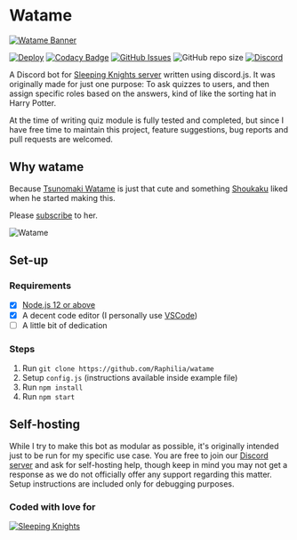 # Watame

[![Watame Banner](https://i.postimg.cc/NMHsZJqb/watame-banner.jpg)](https://www.youtube.com/channel/UCqm3BQLlJfvkTsX_hvm0UmA)

[![Deploy](https://img.shields.io/github/workflow/status/Raphilia/watame/Deploy/production?logo=github)](https://github.com/Raphilia/watame/actions) [![Codacy Badge](https://api.codacy.com/project/badge/Grade/bead454f28a44ab3bede7d937cc27374)](https://app.codacy.com/manual/Raphilia/watame) [![GitHub Issues](https://img.shields.io/github/issues/raphilia/watame)](https://github.com/Raphilia/watame/issues) ![GitHub repo size](https://img.shields.io/github/repo-size/Raphilia/watame) [![Discord](https://img.shields.io/discord/616969119685935162?color=%237289da&label=chat&logo=discord&logoColor=white)](https://sleepingknights.moe/discord)

A Discord bot for [Sleeping Knights server](https://sleepingknights.moe/) written using discord.js. It was originally made for just one purpose: To ask quizzes to users, and then assign specific roles based on the answers, kind of like the sorting hat in Harry Potter.

At the time of writing quiz module is fully tested and completed, but since I have free time to maintain this project, feature suggestions, bug reports and pull requests are welcomed.

## Why watame

Because [Tsunomaki Watame](https://www.youtube.com/channel/UCqm3BQLlJfvkTsX_hvm0UmA) is just that cute and something [Shoukaku](https://github.com/Raphilia) liked when he started making this.

Please [subscribe](https://www.youtube.com/channel/UCqm3BQLlJfvkTsX_hvm0UmA?sub_confirmation=1) to her.

![Watame](https://sleepingknights.moe/wp-content/uploads/2020/06/tsunomaki_watame_hololive_drawn_by_saki_saki_paint__984925b956be62b5893eb8489fff5cd7-2-300x300.jpg)

## Set-up

### Requirements

* [x] [Node.js 12 or above](https://nodejs.org/en/download/)
* [x] A decent code editor \(I personally use [VSCode](https://code.visualstudio.com/)\)
* [ ] A little bit of dedication

### Steps

1. Run `git clone https://github.com/Raphilia/watame`
2. Setup `config.js` \(instructions available inside example file\)
3. Run `npm install`
4. Run `npm start`

## Self-hosting

While I try to make this bot as modular as possible, it's originally intended just to be run for my specific use case. You are free to join our [Discord server](https://discord.gg/htn3D8p) and ask for self-hosting help, though keep in mind you may not get a response as we do not officially offer any support regarding this matter. Setup instructions are included only for debugging purposes.

### Coded with love for

[![Sleeping Knights](https://sleepingknights.moe/wp-content/uploads/2020/07/sk-title.png)](https://sleepingknights.moe/discord)

